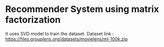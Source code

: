 # Recommender System using matrix factorization 
It uses SVD model to train the dataset.
Dataset link : https://files.grouplens.org/datasets/movielens/ml-100k.zip
